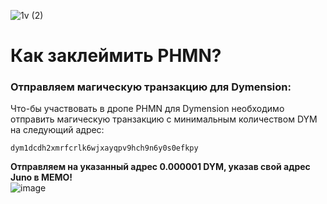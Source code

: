 ![1v (2)](https://user-images.githubusercontent.com/92199696/207265772-c7b055f3-7a5c-43d6-826b-e55684971669.png)
# Как заклеймить PHMN?

### Отправляем магическую транзакцию для Dymension: <br/>

Что-бы участвовать в дропе PHMN для Dymension необходимо отправить магическую транзакцию с минимальным количеством DYM на следующий адрес:

```
dym1dcdh2xmrfcrlk6wjxayqpv9hch9n6y0s0efkpy
```

**Отправляем на указанный адрес 0.000001 DYM, указав свой адрес Juno в МЕМО!** <br/>
![image](https://github.com/Validator-POSTHUMAN/PHMN-Claim/assets/3502260/62d1a96e-057a-4741-8007-5fca6bd86e03)
